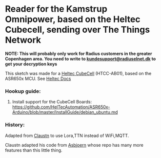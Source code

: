 # Reader for the Kamstrup Omnipower, based on the Heltec Cubecell, sending over The Things Network

__NOTE: This will probably only work for Radius customers in the greater Copenhagen area. You need to write to [kundesupport@radiuselnet.dk](mailto:kundesupport@radiuselnet.dk) to get your decryption keys__

This sketch was made for a [Heltec CubeCell](https://heltec.org/project/htcc-ab01/) (HTCC-AB01), based on the ASR650x MCU. See [Heltec Docs](https://heltec-automation-docs.readthedocs.io/en/latest/cubecell/quick_start.html)

### Hookup guide:

1. Install support for the CubeCell Boards: https://github.com/HelTecAutomation/ASR650x-Arduino/blob/master/InstallGuide/debian_ubuntu.md

### History:
Adapted from [Claustn](https://github.com/Claustn/esp8266-kamstrup-mqtt) to use Lora,TTN instead of WiFi,MQTT.

Claustn adapted his code from [Asbjoern](https://github.com/Asbjoern/Kamstrup-Radius-Interface/) whose repo has many more features than this little thing.


